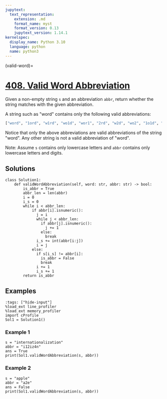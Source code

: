 ```yaml
---
jupytext:
  text_representation:
    extension: .md
    format_name: myst
    format_version: 0.13
    jupytext_version: 1.14.1
kernelspec:
  display_name: Python 3.10
  language: python
  name: python3
---
```


(valid-word)=
# [408. Valid Word Abbreviation](https://leetcode.com/problems/valid-word-abbreviation/)

Given a non-empty string `s` and an abbreviation `abbr`, return whether the string matches with the given abbreviation.

A string such as "word" contains only the following valid abbreviations:

```python
["word", "1ord", "w1rd", "wo1d", "wor1", "2rd", "w2d", "wo2", "1o1d", "1or1", "w1r1", "1o2", "2r1", "3d", "w3", "4"]
```

Notice that only the above abbreviations are valid abbreviations of the string "word". Any other string is not a valid abbreviation of "word".

Note:
Assume `s` contains only lowercase letters and `abbr` contains only lowercase letters and digits.

## Solutions

```{code-cell} ipython3
class Solution1:
    def validWordAbbreviation(self, word: str, abbr: str) -> bool:
        is_abbr = True
        abbr_len = len(abbr)
        i = 0
        i_s = 0
        while i < abbr_len:
            if abbr[i].isnumeric():
              j = i
              while j < abbr_len:
                if abbr[j].isnumeric():
                  j += 1
                else:
                  break
              i_s += int(abbr[i:j])
              i = j
            else:
              if s[i_s] != abbr[i]:
                is_abbr = False
                break
              i += 1
              i_s += 1
        return is_abbr
```

## Examples

```{code-cell} ipython3
:tags: ["hide-input"]
%load_ext line_profiler
%load_ext memory_profiler
import cProfile
Sol1 = Solution1()
```

### Example 1

```{code-cell} ipython3
s = "internationalization"
abbr = "i12iz4n"
ans = True
print(Sol1.validWordAbbreviation(s, abbr))
```

### Example 2

```{code-cell} ipython3
s = "apple"
abbr = "a2e"
ans = False
print(Sol1.validWordAbbreviation(s, abbr))
```
